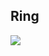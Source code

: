 ## Ring

<img src="https://circleci.com/gh/lee101/ring.png?style=shield&circle-token=:circle-token">

